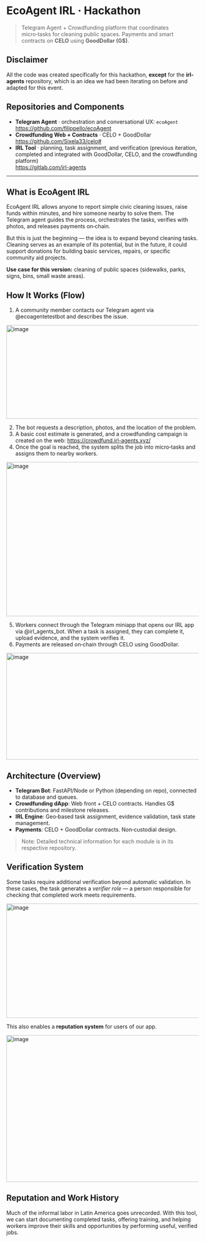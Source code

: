 # EcoAgent IRL · Hackathon

> Telegram Agent + Crowdfunding platform that coordinates micro‑tasks for cleaning public spaces. Payments and smart contracts on **CELO** using **GoodDollar (G$)**.

## Disclaimer
All the code was created specifically for this hackathon, **except** for the **irl-agents** repository, which is an idea we had been iterating on before and adapted for this event.

## Repositories and Components
- **Telegram Agent** · orchestration and conversational UX: `ecoAgent`  
  https://github.com/filippello/ecoAgent
- **Crowdfunding Web + Contracts** · CELO + GoodDollar  
  https://github.com/Sixela33/celo#
- **IRL Tool** · planning, task assignment, and verification (previous iteration, completed and integrated with GoodDollar, CELO, and the crowdfunding platform)  
  https://gitlab.com/irl-agents

---

## What is EcoAgent IRL
EcoAgent IRL allows anyone to report simple civic cleaning issues, raise funds within minutes, and hire someone nearby to solve them. The Telegram agent guides the process, orchestrates the tasks, verifies with photos, and releases payments on‑chain.

But this is just the beginning — the idea is to expand beyond cleaning tasks. Cleaning serves as an example of its potential, but in the future, it could support donations for building basic services, repairs, or specific community aid projects.

**Use case for this version:** cleaning of public spaces (sidewalks, parks, signs, bins, small waste areas).

## How It Works (Flow)
1. A community member contacts our Telegram agent via @ecoagentetestbot and describes the issue.

<img width="879" height="245" alt="image" src="https://github.com/user-attachments/assets/430e4e05-7c33-4bde-98c5-7d3be6d0a624" />

2. The bot requests a description, photos, and the location of the problem.  
3. A basic cost estimate is generated, and a crowdfunding campaign is created on the web: https://crowdfund.irl-agents.xyz/
4. Once the goal is reached, the system splits the job into micro‑tasks and assigns them to nearby workers.

<img width="1038" height="403" alt="image" src="https://github.com/user-attachments/assets/07035395-059e-4364-9215-6af6ce171f05" />

5. Workers connect through the Telegram miniapp that opens our IRL app via @irl_agents_bot. When a task is assigned, they can complete it, upload evidence, and the system verifies it.
6. Payments are released on‑chain through CELO using GoodDollar.

<img width="652" height="279" alt="image" src="https://github.com/user-attachments/assets/50098c1a-a4f3-4cd8-b596-285c7fec549c" />

## Architecture (Overview)
- **Telegram Bot**: FastAPI/Node or Python (depending on repo), connected to database and queues.
- **Crowdfunding dApp**: Web front + CELO contracts. Handles G$ contributions and milestone releases.
- **IRL Engine**: Geo‑based task assignment, evidence validation, task state management.
- **Payments**: CELO + GoodDollar contracts. Non‑custodial design.

> Note: Detailed technical information for each module is in its respective repository.

## Verification System
Some tasks require additional verification beyond automatic validation. In these cases, the task generates a *verifier role* — a person responsible for checking that completed work meets requirements.

<img width="675" height="299" alt="image" src="https://github.com/user-attachments/assets/27e60a7b-d59d-4464-9161-bd5027de259b" />

This also enables a **reputation system** for users of our app.

<img width="638" height="384" alt="image" src="https://github.com/user-attachments/assets/f6d9ab72-1b22-48f0-a8f9-5a0bf0ec6ef8" />

## Reputation and Work History
Much of the informal labor in Latin America goes unrecorded. With this tool, we can start documenting completed tasks, offering training, and helping workers improve their skills and opportunities by performing useful, verified jobs.

